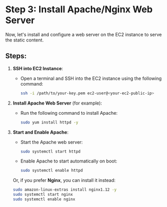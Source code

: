 # Step 3: Install Apache/Nginx Web Server

Now, let's install and configure a web server on the EC2 instance to serve the static content.

## Steps:

1. **SSH into EC2 Instance**:
   - Open a terminal and SSH into the EC2 instance using the following command:
     ```bash
     ssh -i /path/to/your-key.pem ec2-user@<your-ec2-public-ip>
     ```

2. **Install Apache Web Server** (for example):
   - Run the following command to install Apache:
     ```bash
     sudo yum install httpd -y
     ```

3. **Start and Enable Apache**:
   - Start the Apache web server:
     ```bash
     sudo systemctl start httpd
     ```
   - Enable Apache to start automatically on boot:
     ```bash
     sudo systemctl enable httpd
     ```

   Or, if you prefer **Nginx**, you can install it instead:
   ```bash
   sudo amazon-linux-extras install nginx1.12 -y
   sudo systemctl start nginx
   sudo systemctl enable nginx
